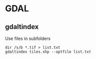 GDAL
====

gdaltindex
----------

Use files in subfolders

```batchfile
dir /s/b *.tif > list.txt
gdaltindex tiles.shp --optfile list.txt
```
